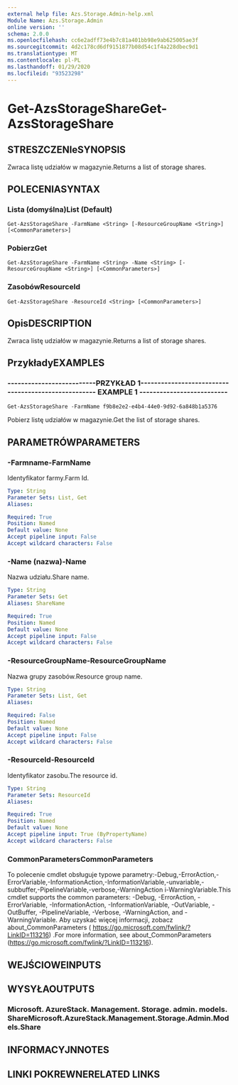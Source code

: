 ```yaml
---
external help file: Azs.Storage.Admin-help.xml
Module Name: Azs.Storage.Admin
online version: ''
schema: 2.0.0
ms.openlocfilehash: cc6e2adff73e4b7c81a401bb98e9ab625005ae3f
ms.sourcegitcommit: 4d2c178cd6df9151877b08d54c1f4a228dbec9d1
ms.translationtype: MT
ms.contentlocale: pl-PL
ms.lasthandoff: 01/29/2020
ms.locfileid: "93523298"
---
```

# <span data-ttu-id="7a850-101">Get-AzsStorageShare</span><span class="sxs-lookup"><span data-stu-id="7a850-101">Get-AzsStorageShare</span></span>

## <span data-ttu-id="7a850-102">STRESZCZENIe</span><span class="sxs-lookup"><span data-stu-id="7a850-102">SYNOPSIS</span></span>
<span data-ttu-id="7a850-103">Zwraca listę udziałów w magazynie.</span><span class="sxs-lookup"><span data-stu-id="7a850-103">Returns a list of storage shares.</span></span>

## <span data-ttu-id="7a850-104">POLECENIA</span><span class="sxs-lookup"><span data-stu-id="7a850-104">SYNTAX</span></span>

### <span data-ttu-id="7a850-105">Lista (domyślna)</span><span class="sxs-lookup"><span data-stu-id="7a850-105">List (Default)</span></span>
```
Get-AzsStorageShare -FarmName <String> [-ResourceGroupName <String>] [<CommonParameters>]
```

### <span data-ttu-id="7a850-106">Pobierz</span><span class="sxs-lookup"><span data-stu-id="7a850-106">Get</span></span>
```
Get-AzsStorageShare -FarmName <String> -Name <String> [-ResourceGroupName <String>] [<CommonParameters>]
```

### <span data-ttu-id="7a850-107">Zasobów</span><span class="sxs-lookup"><span data-stu-id="7a850-107">ResourceId</span></span>
```
Get-AzsStorageShare -ResourceId <String> [<CommonParameters>]
```

## <span data-ttu-id="7a850-108">Opis</span><span class="sxs-lookup"><span data-stu-id="7a850-108">DESCRIPTION</span></span>
<span data-ttu-id="7a850-109">Zwraca listę udziałów w magazynie.</span><span class="sxs-lookup"><span data-stu-id="7a850-109">Returns a list of storage shares.</span></span>

## <span data-ttu-id="7a850-110">Przykłady</span><span class="sxs-lookup"><span data-stu-id="7a850-110">EXAMPLES</span></span>

### <span data-ttu-id="7a850-111">--------------------------PRZYKŁAD 1--------------------------</span><span class="sxs-lookup"><span data-stu-id="7a850-111">-------------------------- EXAMPLE 1 --------------------------</span></span>
```
Get-AzsStorageShare -FarmName f9b8e2e2-e4b4-44e0-9d92-6a848b1a5376
```

<span data-ttu-id="7a850-112">Pobierz listę udziałów w magazynie.</span><span class="sxs-lookup"><span data-stu-id="7a850-112">Get the list of storage shares.</span></span>

## <span data-ttu-id="7a850-113">PARAMETRÓW</span><span class="sxs-lookup"><span data-stu-id="7a850-113">PARAMETERS</span></span>

### <span data-ttu-id="7a850-114">-Farmname</span><span class="sxs-lookup"><span data-stu-id="7a850-114">-FarmName</span></span>
<span data-ttu-id="7a850-115">Identyfikator farmy.</span><span class="sxs-lookup"><span data-stu-id="7a850-115">Farm Id.</span></span>

```yaml
Type: String
Parameter Sets: List, Get
Aliases: 

Required: True
Position: Named
Default value: None
Accept pipeline input: False
Accept wildcard characters: False
```

### <span data-ttu-id="7a850-116">-Name (nazwa)</span><span class="sxs-lookup"><span data-stu-id="7a850-116">-Name</span></span>
<span data-ttu-id="7a850-117">Nazwa udziału.</span><span class="sxs-lookup"><span data-stu-id="7a850-117">Share name.</span></span>

```yaml
Type: String
Parameter Sets: Get
Aliases: ShareName

Required: True
Position: Named
Default value: None
Accept pipeline input: False
Accept wildcard characters: False
```

### <span data-ttu-id="7a850-118">-ResourceGroupName</span><span class="sxs-lookup"><span data-stu-id="7a850-118">-ResourceGroupName</span></span>
<span data-ttu-id="7a850-119">Nazwa grupy zasobów.</span><span class="sxs-lookup"><span data-stu-id="7a850-119">Resource group name.</span></span>

```yaml
Type: String
Parameter Sets: List, Get
Aliases: 

Required: False
Position: Named
Default value: None
Accept pipeline input: False
Accept wildcard characters: False
```

### <span data-ttu-id="7a850-120">-ResourceId</span><span class="sxs-lookup"><span data-stu-id="7a850-120">-ResourceId</span></span>
<span data-ttu-id="7a850-121">Identyfikator zasobu.</span><span class="sxs-lookup"><span data-stu-id="7a850-121">The resource id.</span></span>

```yaml
Type: String
Parameter Sets: ResourceId
Aliases: 

Required: True
Position: Named
Default value: None
Accept pipeline input: True (ByPropertyName)
Accept wildcard characters: False
```

### <span data-ttu-id="7a850-122">CommonParameters</span><span class="sxs-lookup"><span data-stu-id="7a850-122">CommonParameters</span></span>
<span data-ttu-id="7a850-123">To polecenie cmdlet obsługuje typowe parametry:-Debug,-ErrorAction,-ErrorVariable,-InformationAction,-InformationVariable,-unvariable,-subbuffer,-PipelineVariable,-verbose,-WarningAction i-WarningVariable.</span><span class="sxs-lookup"><span data-stu-id="7a850-123">This cmdlet supports the common parameters: -Debug, -ErrorAction, -ErrorVariable, -InformationAction, -InformationVariable, -OutVariable, -OutBuffer, -PipelineVariable, -Verbose, -WarningAction, and -WarningVariable.</span></span> <span data-ttu-id="7a850-124">Aby uzyskać więcej informacji, zobacz about_CommonParameters ( https://go.microsoft.com/fwlink/?LinkID=113216) .</span><span class="sxs-lookup"><span data-stu-id="7a850-124">For more information, see about_CommonParameters (https://go.microsoft.com/fwlink/?LinkID=113216).</span></span>

## <span data-ttu-id="7a850-125">WEJŚCIOWE</span><span class="sxs-lookup"><span data-stu-id="7a850-125">INPUTS</span></span>

## <span data-ttu-id="7a850-126">WYSYŁA</span><span class="sxs-lookup"><span data-stu-id="7a850-126">OUTPUTS</span></span>

### <span data-ttu-id="7a850-127">Microsoft. AzureStack. Management. Storage. admin. models. Share</span><span class="sxs-lookup"><span data-stu-id="7a850-127">Microsoft.AzureStack.Management.Storage.Admin.Models.Share</span></span>

## <span data-ttu-id="7a850-128">INFORMACYJN</span><span class="sxs-lookup"><span data-stu-id="7a850-128">NOTES</span></span>

## <span data-ttu-id="7a850-129">LINKI POKREWNE</span><span class="sxs-lookup"><span data-stu-id="7a850-129">RELATED LINKS</span></span>


